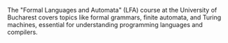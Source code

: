 The "Formal Languages and Automata" (LFA) course at the University of Bucharest covers topics like formal grammars, finite automata, and Turing machines, essential for understanding programming languages and compilers.
